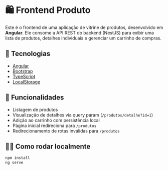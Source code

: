 # 🛍️ Frontend Produto

Este é o frontend de uma aplicação de vitrine de produtos, desenvolvido em **Angular**. Ele consome a API REST do backend (NestJS) para exibir uma lista de produtos, detalhes individuais e gerenciar um carrinho de compras.

## 🚀 Tecnologias

- [Angular](https://angular.io/)
- [Bootstrap](https://getbootstrap.com/)
- [TypeScript](https://www.typescriptlang.org/)
- [LocalStorage](https://developer.mozilla.org/en-US/docs/Web/API/Window/localStorage)

## 🔧 Funcionalidades

- Listagem de produtos
- Visualização de detalhes via query param (`/produtos/detalhe?id=1`)
- Adição ao carrinho com persistência local
- Página inicial redireciona para `/produtos`
- Redirecionamento de rotas inválidas para `/produtos`

## 🧑‍💻 Como rodar localmente

```bash
npm install
ng serve
